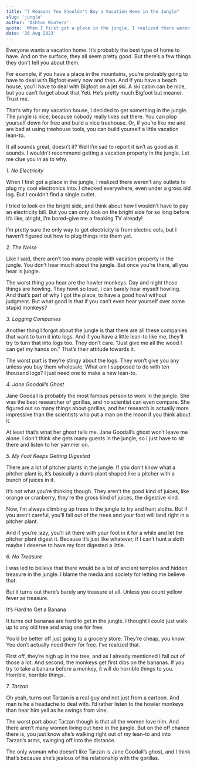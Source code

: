 ```yaml
---
title: "7 Reasons You Shouldn't Buy a Vacation Home in the Jungle"
slug: 'jungle'
author: 'Ashton Winters'
quote: 'When I first got a place in the jungle, I realized there weren’t any outlets to plug my cool electronics into. I checked everywhere, even under a gross old log. But I couldn’t find a single outlet.'
date: '26 Aug 2023'
---
```


Everyone wants a vacation home. It’s probably the best type of home to have. And on the surface, they all seem pretty good. But there’s a few things they don’t tell you about them.

For example, if you have a place in the mountains, you’re probably going to have to deal with Bigfoot every now and then. And if you have a beach house, you’ll have to deal with Bigfoot on a jet ski. A ski cabin can be nice, but you can’t forget about that Yeti. He’s pretty much Bigfoot but meaner. Trust me.

That’s why for my vacation house, I decided to get something in the jungle. The jungle is nice, because nobody really lives out there. You can plop yourself down for free and build a nice treehouse. Or, if you’re like me and are bad at using treehouse tools, you can build yourself a little vacation lean-to.

It all sounds great, doesn’t it? Well I’m sad to report it isn’t as good as it sounds. I wouldn’t recommend getting a vacation property in the jungle. Let me clue you in as to why.

*1. No Electricity*

When I first got a place in the jungle, I realized there weren’t any outlets to plug my cool electronics into. I checked everywhere, even under a gross old log. But I couldn’t find a single outlet.

I tried to look on the bright side, and think about how I wouldn’t have to pay an electricity bill. But you can only look on the bright side for so long before it’s like, alright, I’m bored–give me a freaking TV already!

I’m pretty sure the only way to get electricity is from electric eels, but I haven’t figured out how to plug things into them yet.

*2. The Noise*

Like I said, there aren’t too many people with vacation property in the jungle. You don’t hear much about the jungle. But once you’re there, all you hear is jungle.

The worst thing you hear are the howler monkeys. Day and night those things are howling. They howl so loud, I can barely hear myself howling. And that’s part of why I got the place, to have a good howl without judgment. But what good is that if you can’t even hear yourself over some stupid monkeys?

*3. Logging Companies*

Another thing I forgot about the jungle is that there are all these companies that want to turn it into logs. And if you have a little lean-to like me, they’ll try to turn that into logs too. They don’t care. “Just give me all the wood I can get my hands on.” That’s their attitude towards it.

The worst part is they’re stingy about the logs. They won’t give you any unless you buy them wholesale. What am I supposed to do with ten thousand logs? I just need one to make a new lean-to.

*4. Jane Goodall’s Ghost*

Jane Goodall is probably the most famous person to work in the jungle. She was the best researcher of gorillas, and no scientist can even compare. She figured out so many things about gorillas, and her research is actually more impressive than the scientists who put a man on the moon if you think about it.

At least that’s what her ghost tells me. Jane Goodall’s ghost won’t leave me alone. I don’t think she gets many guests in the jungle, so I just have to sit there and listen to her yammer on.

*5. My Foot Keeps Getting Digested*

There are a lot of pitcher plants in the jungle. If you don’t know what a pitcher plant is, it’s basically a dumb plant shaped like a pitcher with a bunch of juices in it.

It’s not what you’re thinking though. They aren’t the good kind of juices, like orange or cranberry, they’re the gross kind of juices, the digestive kind.

Now, I’m always climbing up trees in the jungle to try and hunt sloths. But if you aren’t careful, you’ll fall out of the trees and your foot will land right in a pitcher plant.

And if you’re lazy, you’ll sit there with your foot in it for a while and let the pitcher plant digest it. Because it’s just like whatever, if I can’t hunt a sloth maybe I deserve to have my foot digested a little.

*6. No Treasure*

I was led to believe that there would be a lot of ancient temples and hidden treasure in the jungle. I blame the media and society for letting me believe that.

But it turns out there’s barely any treasure at all. Unless you count yellow fever as treasure.

It’s Hard to Get a Banana

It turns out bananas are hard to get in the jungle. I thought I could just walk up to any old tree and snag one for free.

You’d be better off just going to a grocery store. They’re cheap, you know. You don’t actually need them for free. I’ve realized that.

First off, they’re high up in the tree, and as I already mentioned I fall out of those a lot. And second, the monkeys get first dibs on the bananas. If you try to take a banana before a monkey, it will do horrible things to you. Horrible, horrible things.

*7. Tarzan*

Oh yeah, turns out Tarzan is a real guy and not just from a cartoon. And man is he a headache to deal with. I’d rather listen to the howler monkeys than hear him yell as he swings from vine.

The worst part about Tarzan though is that all the women love him. And there aren’t many women living out here in the jungle. But on the off chance there is, you just know she’s walking right out of my lean-to and into Tarzan’s arms, swinging off into the distance.

The only woman who doesn’t like Tarzan is Jane Goodall’s ghost, and I think that’s because she’s jealous of his relationship with the gorillas.